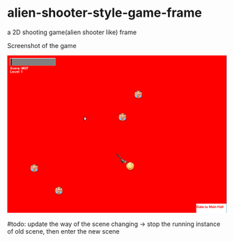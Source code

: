 # alien-shooter-style-game-frame
a 2D shooting game(alien shooter like) frame

Screenshot of the game

![alt text](./src/resource/game.png?raw=true "Game screenshot")


#todo: update the way of the scene changing -> stop the running instance of old scene, then enter the new scene

<!-- ![alt text](https://github.com/T1n9/updater/blob/master/resources/Screenshot1.png) -->
